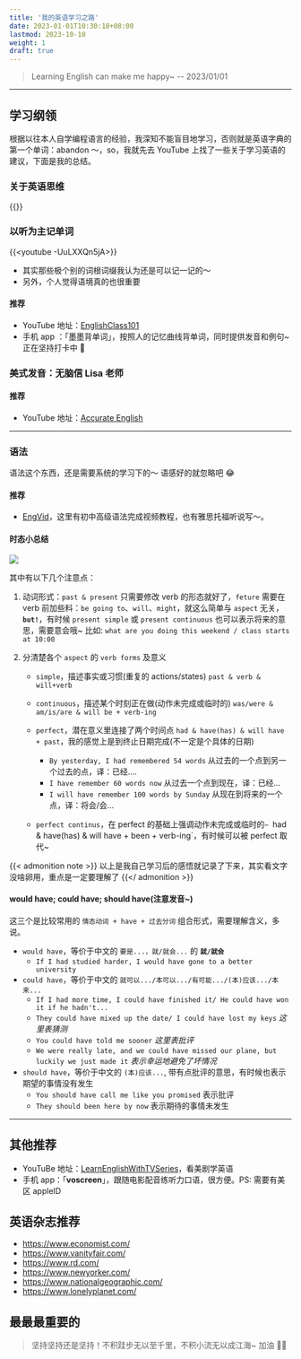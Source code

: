 ```yaml
---
title: '我的英语学习之路'
date: 2023-01-01T10:30:18+08:00
lastmod: 2023-10-10
weight: 1
draft: true
---
```


> Learning English can make me happy~ -- 2023/01/01

---

## 学习纲领

根据以往本人自学编程语言的经验，我深知不能盲目地学习，否则就是英语字典的第一个单词：abandon ～，so，我就先去 YouTube 上找了一些关于学习英语的建议，下面是我的总结。

<!-- 1. 英语思维培养
2. 以听为主记单词
3. 发音很重要 -->

### 关于英语思维

{{<youtube kyOCMfcoqNc>}}

### 以听为主记单词

{{<youtube -UuLXXQn5jA>}}

-   其实那些极个别的词根词缀我认为还是可以记一记的～
-   另外，个人觉得语境真的也很重要

#### 推荐

-   YouTube 地址：[EnglishClass101](https://www.youtube.com/@EnglishClass101/playlists)
-   手机 app ：「墨墨背单词」，按照人的记忆曲线背单词，同时提供发音和例句~ 正在坚持打卡中 👊

### 美式发音：无脑信 Lisa 老师

#### 推荐

-   YouTube 地址：[Accurate English](https://www.youtube.com/@AccurateEnglish)

---

### 语法

语法这个东西，还是需要系统的学习下的～ 语感好的就忽略吧 😂

#### 推荐

-   [EngVid](https://www.youtube.com/@EngVid/playlists)，这里有初中高级语法完成视频教程，也有雅思托福听说写～。

#### 时态小总结

![](https://cdn.jsdelivr.net/gh/yokiizx/picgo@main/img/202308251435558.png)

其中有以下几个注意点：

1. 动词形式：`past & present` 只需要修改 verb 的形态就好了，`feture` 需要在 verb 前加些料：`be going to`、`will`、`might`，就这么简单与 `aspect` 无关，**`but!`**，有时候 `present simple` 或 `present continuous` 也可以表示将来的意思，需要意会哦~ 比如: `what are you doing this weekend / class starts at 10:00`
2. 分清楚各个 `aspect` 的 `verb forms` 及意义

    - `simple`，描述事实或习惯(重复的 actions/states) `past & verb & will+verb`
    - `continuous`，描述某个时刻正在做(动作未完成或临时的) `was/were & am/is/are & will be + verb-ing`
    - `perfect`，潜在意义里连接了两个时间点 `had & have(has) & will have + past`，我的感觉上是到终止日期完成(不一定是个具体的日期)

        - `By yesterday, I had remembered 54 words` 从过去的一个点到另一个过去的点，译：已经....
        - `I have remember 60 words now` 从过去一个点到现在，译：已经...
        - `I will have remember 100 words by Sunday` 从现在到将来的一个点，译：将会/会...

    - `perfect continus`，在 perfect 的基础上强调动作未完成或临时的`~ `had & have(has) & will have + been + verb-ing`，有时候可以被 perfect 取代~

{{< admonition note >}}
以上是我自己学习后的感悟就记录了下来，其实看文字没啥卵用，重点是一定要理解了
{{</ admonition >}}

#### would have; could have; should have(注意发音~)

这三个是比较常用的 `情态动词 + have + 过去分词` 组合形式，需要理解含义，多说。

-   `would have`，等价于中文的 `要是...，就/就会...` 的 **`就/就会`**
    -   `If I had studied harder, I would have gone to a better university`
-   `could have`，等价于中文的 `就可以.../本可以.../有可能.../(本)应该.../本来...`
    -   `If I had more time, I could have finished it/ He could have won it if he hadn't...`
    -   `They could have mixed up the date/ I could have lost my keys` _这里表猜测_
    -   `You could have told me sooner` _这里表批评_
    -   `We were really late, and we could have missed our plane, but luckily we just made it` _表示幸运地避免了坏情况_
-   `should have`，等价于中文的 `(本)应该...`, 带有点批评的意思，有时候也表示期望的事情没有发生
    -   `You should have call me like you promised` 表示批评
    -   `They should been here by now` 表示期待的事情未发生

---

## 其他推荐

-   YouTuBe 地址：[LearnEnglishWithTVSeries](https://www.youtube.com/@LearnEnglishWithTVSeries/playlists)，看美剧学英语
-   手机 app：「**voscreen**」，跟随电影配音练听力口语，很方便。PS: 需要有美区 appleID

## 英语杂志推荐

-   https://www.economist.com/
-   https://www.vanityfair.com/
-   https://www.rd.com/
-   https://www.newyorker.com/
-   https://www.nationalgeographic.com/
-   https://www.lonelyplanet.com/

## 最最最重要的

> 坚持坚持还是坚持！不积跬步无以至千里，不积小流无以成江海~ 加油 💪🏻
